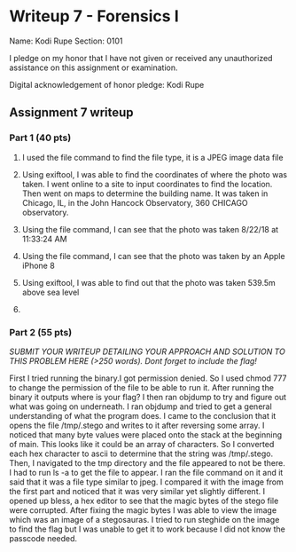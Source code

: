 Writeup 7 - Forensics I
======

Name: Kodi Rupe
Section: 0101

I pledge on my honor that I have not given or received any unauthorized assistance on this assignment or examination.

Digital acknowledgement of honor pledge: Kodi Rupe

## Assignment 7 writeup

### Part 1 (40 pts)

1. I used the file command to find the file type, it is a JPEG image data file

2. Using exiftool, I was able to find the coordinates of where the photo was taken. I went online to a site to input coordinates to find the location. Then went on maps to determine the building name. It was taken in Chicago, IL, in the John Hancock Observatory, 360 CHICAGO observatory.

3. Using the file command, I can see that the photo was taken 8/22/18 at 11:33:24 AM

4. Using the file command, I can see that the photo was taken by an Apple iPhone 8

5. Using exiftool, I was able to find out that the photo was taken 539.5m above sea level

6.

### Part 2 (55 pts)

*SUBMIT YOUR WRITEUP DETAILING YOUR APPROACH AND SOLUTION TO THIS PROBLEM HERE (>250 words). Dont forget to include the flag!*

First I tried running the binary.I got permission denied. So I used chmod 777 to change the permission of the file to be able to run it. After running the binary it outputs where is your flag? I then ran objdump to try and figure out what was going on underneath. I ran objdump and tried to get a general understanding of what the program does. I came to the conclusion that it opens the file /tmp/.stego and writes to it after reversing some array. I noticed that many byte values were placed onto the stack at the beginning of main. This looks like it could be an array of characters. So I converted each hex character to ascii to determine that the string was /tmp/.stego. Then, I navigated to the tmp directory and the file appeared to not be there. I had to run ls -a to get the file to appear. I ran the file command on it and it said that it was a file type similar to jpeg. I compared it with the image from the first part and noticed that it was very similar yet slightly different. I opened up bless, a hex editor to see that the magic bytes of the stego file were corrupted. After fixing the magic bytes I was able to view the image which was an image of a stegosauras. I tried to run steghide on the image to find the flag but I was unable to get it to work because I did not know the passcode needed.